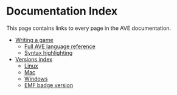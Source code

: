 Documentation Index
===================
This page contains links to every page in the AVE documentation.

* [Writing a game](/docs/guide.md)
    * [Full AVE language reference](/docs/language_reference.md)
    * [Syntax highlighting](/doc/syntax_highlight.md)
* [Versions index](/docs/versions.md)
    * [Linux](/docs/linux.md)
    * [Mac](/docs/mac.md)
    * [Windows](/docs/windows.md)
    * [EMF badge version](/docs/emf.md)
